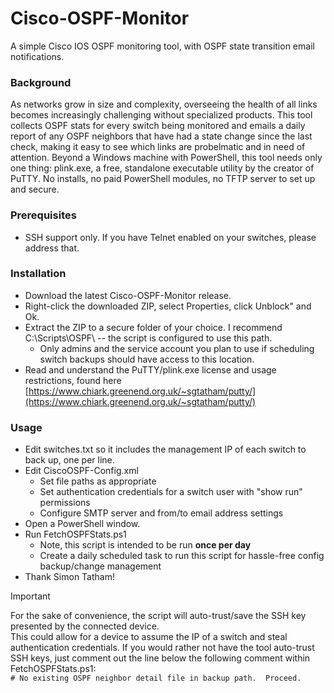 # Cisco-OSPF-Monitor
A simple Cisco IOS OSPF monitoring tool, with OSPF state transition email notifications.

### Background
As networks grow in size and complexity, overseeing the health of all links becomes increasingly challenging without specialized products.  This tool collects OSPF stats for every switch being monitored and emails a daily report of any OSPF neighbors that have had a state change since the last check, making it easy to see which links are probelmatic and in need of attention.  Beyond a Windows machine with PowerShell, this tool needs only one thing: plink.exe, a free, standalone executable utility by the creator of PuTTY.  No installs, no paid PowerShell modules, no TFTP server to set up and secure.

### Prerequisites
  - SSH support only.  If you have Telnet enabled on your switches, please address that.

### Installation
  - Download the latest Cisco-OSPF-Monitor release.
  - Right-click the downloaded ZIP, select Properties, click Unblock" and Ok.
  - Extract the ZIP to a secure folder of your choice.  I recommend C:\Scripts\OSPF\ -- the script is configured to use this path.
    - Only admins and the service account you plan to use if scheduling switch backups should have access to this location.
  - Read and understand the PuTTY/plink.exe license and usage restrictions, found here [https://www.chiark.greenend.org.uk/~sgtatham/putty/](https://www.chiark.greenend.org.uk/~sgtatham/putty/)

### Usage
  - Edit switches.txt so it includes the management IP of each switch to back up, one per line.
  - Edit CiscoOSPF-Config.xml
    - Set file paths as appropriate
    - Set authentication credentials for a switch user with "show run" permissions
    - Configure SMTP server and from/to email address settings
  - Open a PowerShell window.
  - Run FetchOSPFStats.ps1
    - Note, this script is intended to be run **once per day**
    - Create a daily scheduled task to run this script for hassle-free config backup/change management
  - Thank Simon Tatham!

> [!IMPORTANT]
> For the sake of convenience, the script will auto-trust/save the SSH key presented by the connected device.  
  > This could allow for a device to assume the IP of a switch and steal authentication credentials.
  > If you would rather not have the tool auto-trust SSH keys, just comment out the line below the following comment within FetchOSPFStats.ps1:  
    ```# No existing OSPF neighbor detail file in backup path.  Proceed.```
